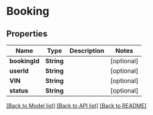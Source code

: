 # Booking

## Properties
Name | Type | Description | Notes
------------ | ------------- | ------------- | -------------
**bookingId** | **String** |  | [optional] 
**userId** | **String** |  | [optional] 
**VIN** | **String** |  | [optional] 
**status** | **String** |  | [optional] 

[[Back to Model list]](../README.md#documentation-for-models) [[Back to API list]](../README.md#documentation-for-api-endpoints) [[Back to README]](../README.md)


